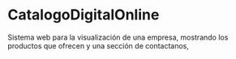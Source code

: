 # CatalogoDigitalOnline
Sistema web para la visualización de una empresa, mostrando los productos que ofrecen y una sección de contactanos,
